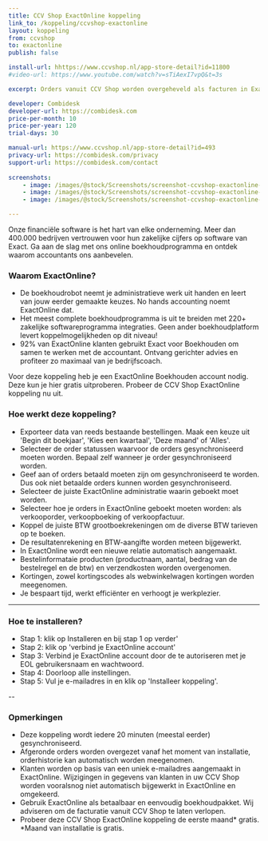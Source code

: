 ```yaml
---
title: CCV Shop ExactOnline koppeling
link_to: /koppeling/ccvshop-exactonline
layout: koppeling
from: ccvshop
to: exactonline
publish: false

install-url: hhttps://www.ccvshop.nl/app-store-detail?id=11800
#video-url: https://www.youtube.com/watch?v=sTiAexI7vpQ&t=3s

excerpt: Orders vanuit CCV Shop worden overgeheveld als facturen in ExactOnline. 

developer: Combidesk  
developer-url: https://combidesk.com
price-per-month: 10
price-per-year: 120 
trial-days: 30

manual-url: https://www.ccvshop.nl/app-store-detail?id=493
privacy-url: https://combidesk.com/privacy
support-url: https://combidesk.com/contact
      
screenshots:
    - image: /images/@stock/Screenshots/screenshot-ccvshop-exactonline-1.png
    - image: /images/@stock/Screenshots/screenshot-ccvshop-exactonline-2.png
    - image: /images/@stock/Screenshots/screenshot-ccvshop-exactonline-3.png

---
```


Onze financiële software is het hart van elke onderneming. Meer dan 400.000 bedrijven vertrouwen voor hun zakelijke cijfers op software van Exact. Ga aan de slag met ons online boekhoudprogramma en ontdek waarom accountants ons aanbevelen.

### Waarom ExactOnline?
* De boekhoudrobot neemt je administratieve werk uit handen en leert van jouw eerder gemaakte keuzes. No hands accounting noemt ExactOnline dat.
* Het meest complete boekhoudprogramma is uit te breiden met 220+ zakelijke softwareprogramma integraties. Geen ander boekhoudplatform levert koppelmogelijkheden op dit niveau!
* 92% van ExactOnline klanten gebruikt Exact voor Boekhouden om samen te werken met de accountant. Ontvang gerichter advies en profiteer zo maximaal van je bedrijfscoach.

Voor deze koppeling heb je een ExactOnline Boekhouden account nodig. Deze kun je hier gratis uitproberen.
Probeer de CCV Shop ExactOnline koppeling nu uit.

### Hoe werkt deze koppeling?
* Exporteer data van reeds bestaande bestellingen. Maak een keuze uit 'Begin dit boekjaar', 'Kies een kwartaal', 'Deze maand' of 'Alles'.
* Selecteer de order statussen waarvoor de orders gesynchroniseerd moeten worden. Bepaal zelf wanneer je order gesynchroniseerd worden.
* Geef aan of orders betaald moeten zijn om gesynchroniseerd te worden. Dus ook niet betaalde orders kunnen worden gesynchroniseerd.
* Selecteer de juiste ExactOnline administratie waarin geboekt moet worden.
* Selecteer hoe je orders in ExactOnline geboekt moeten worden: als verkooporder, verkoopboeking of verkoopfactuur.
* Koppel de juiste BTW grootboekrekeningen om de diverse BTW tarieven op te boeken.
* De resultatenrekening en BTW-aangifte worden meteen bijgewerkt.
* In ExactOnline wordt een nieuwe relatie automatisch aangemaakt.
* Bestelinformataie producten (productnaam, aantal, bedrag van de bestelregel en de btw) en verzendkosten worden overgenomen.
* Kortingen, zowel kortingscodes als webwinkelwagen kortingen worden meegenomen.
* Je bespaart tijd, werkt efficiënter en verhoogt je werkplezier.

---

### Hoe te installeren?
* Stap 1: klik op Installeren en bij stap 1 op verder'
* Stap 2: klik op 'verbind je ExactOnline account'
* Stap 3: Verbind je ExactOnline account door de te autoriseren met je EOL gebruikersnaam en wachtwoord.
* Stap 4: Doorloop alle instellingen.
* Stap 5: Vul je e-mailadres in en klik op 'Installeer koppeling'.

--

### Opmerkingen
* Deze koppeling wordt iedere 20 minuten (meestal eerder) gesynchroniseerd.
* Afgeronde orders worden overgezet vanaf het moment van installatie, orderhistorie kan automatisch worden meegenomen.
* Klanten worden op basis van een uniek e-mailadres aangemaakt in ExactOnline. Wijzigingen in gegevens van klanten in uw CCV Shop worden vooralsnog niet automatisch bijgewerkt in ExactOnline en omgekeerd.
* Gebruik ExactOnline als betaalbaar en eenvoudig boekhoudpakket. Wij adviseren om de facturatie vanuit CCV Shop te laten verlopen.
* Probeer deze CCV Shop ExactOnline koppeling de eerste maand* gratis. *Maand van installatie is gratis.